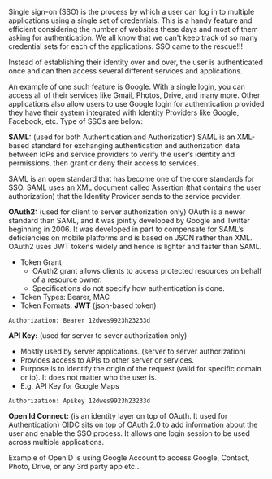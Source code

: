 Single sign-on (SSO) is the process by which a user can log in to multiple applications using a single set of credentials. This is a handy feature and efficient considering the number of websites these days and most of them asking for authentication. We all know that we can't keep track of so many credential sets for each of the applications. SSO came to the rescue!!!

Instead of establishing their identity over and over, the user is authenticated once and can then access several different services and applications.

An example of one such feature is Google. With a single login, you can access all of their services like Gmail, Photos, Drive, and many more. Other applications also allow users to use Google login for authentication provided they have their system integrated with Identity Providers like Google, Facebook, etc. Type of SSOs are below:

**SAML:** (used for both Authentication and Authorization)
SAML is an XML-based standard for exchanging authentication and authorization data between IdPs and service providers to verify the user’s identity and permissions, then grant or deny their access to services.

SAML is an open standard that has become one of the core standards for SSO. SAML uses an XML document called Assertion (that contains the user authorization) that the Identity Provider sends to the service provider.


**OAuth2:** (used for client to server authorization only)
OAuth is a newer standard than SAML, and it was jointly developed by Google and Twitter beginning in 2006. It was developed in part to compensate for SAML’s deficiencies on mobile platforms and is based on JSON rather than XML. OAuth2 uses JWT tokens widely and hence is lighter and faster than SAML.

- Token Grant
  - OAuth2 grant allows clients to access protected resources on behalf of a resource owner.
  - Specifications do not specify how authentication is done.
- Token Types: Bearer, MAC
- Token Formats: **JWT** (json-based token)

```
Authorization: Bearer 12dwes9923h23233d
```

**API Key:** (used for server to sever authorization only) 
- Mostly used by server applications. (server to server authorization)
- Provides access to APIs to other server or services.
- Purpose is to identify the origin of the request (valid for specific domain or ip). It does not matter who the user is.
- E.g. API Key for Google Maps

```
Authorization: Apikey 12dwes9923h23233d
```

**Open Id Connect:** (is an identity layer on top of OAuth. It used for Authentication)
OIDC sits on top of OAuth 2.0 to add information about the user and enable the SSO process. It allows one login session to be used across multiple applications.

Example of OpenID is using Google Account to access Google, Contact, Photo, Drive, or any 3rd party app etc...

